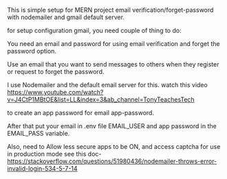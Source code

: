 This is simple setup for MERN project email verification/forget-password with nodemailer and gmail default server.


for setup configuration gmail, you need couple of thing to do: 

You need an email and password for using email verification and forget the password option. 

Use an email that you want to send messages to others when they register or request to forget the password.

I use Nodemailer and the default email server for this. 
watch this video 
                https://www.youtube.com/watch?v=J4CtP1MBtOE&list=LL&index=3&ab_channel=TonyTeachesTech 

to create an app password for email app-password.

After that put your email in .env file EMAIL_USER and app password in the EMAIL_PASS variable.

Also, need to Allow less secure apps to be ON, and access captcha for use in production mode see this doc- 
                https://stackoverflow.com/questions/51980436/nodemailer-throws-error-invalid-login-534-5-7-14

